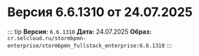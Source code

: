 # Версия 6.6.1310 от 24.07.2025

::: tip
**Версия:** `6.6.1310`
**Дата:** 24.07.2025
**Образ:** `cr.selcloud.ru/stormbpmn-enterprise/stormbpmn_fullstack_enterprise:6.6.1310`
:::
